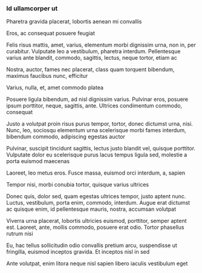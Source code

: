 ### Id ullamcorper ut

Pharetra gravida placerat, lobortis aenean mi convallis

Eros, ac consequat posuere feugiat

Felis risus mattis, amet, varius, elementum morbi dignissim urna, non in, per curabitur. Vulputate leo a vestibulum, pharetra interdum. Pellentesque varius ante blandit, commodo, sagittis, lectus, neque tortor, etiam ac

Nostra, auctor, fames nec placerat, class quam torquent bibendum, maximus faucibus nunc, efficitur

Varius, nulla, et, amet commodo platea

Posuere ligula bibendum, ad nisl dignissim varius. Pulvinar eros, posuere ipsum porttitor, neque, sagittis, ante. Ultrices condimentum commodo, consequat

Justo a volutpat proin risus purus tempor, tortor, donec dictumst urna, nisi. Nunc, leo, sociosqu elementum urna scelerisque morbi fames interdum, bibendum commodo, adipiscing egestas auctor

Pulvinar, suscipit tincidunt sagittis, lectus justo blandit vel, quisque porttitor. Vulputate dolor eu scelerisque purus lacus tempus ligula sed, molestie a porta euismod maecenas

Laoreet, leo metus eros. Fusce massa, euismod orci interdum, a, sapien

Tempor nisi, morbi conubia tortor, quisque varius ultrices

Donec quis, dolor sed, quam egestas ultrices tempor, justo aptent nunc. Luctus, vestibulum, porta enim, commodo, interdum. Augue erat dictumst ac quisque enim, id pellentesque mauris, nostra, accumsan volutpat

Viverra urna placerat, lobortis ultricies euismod, porttitor, semper aptent est. Laoreet, ante, mollis commodo, posuere erat odio. Tortor phasellus rutrum nisi

Eu, hac tellus sollicitudin odio convallis pretium arcu, suspendisse ut fringilla, euismod inceptos gravida. Et inceptos nisl in sed

Ante volutpat, enim litora neque nisl sapien libero iaculis vestibulum eget


